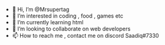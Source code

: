 - 👋 Hi, I’m @Mrsupertag
- 👀 I’m interested in coding , food , games etc
- 🌱 I’m currently learning html
- 💞️ I’m looking to collaborate on web developers
- 📫 How to reach me , contact me on discord Saadiq#7330

<!---
Mrsupertag/Mrsupertag is a ✨ special ✨ repository because its `README.md` (this file) appears on your GitHub profile.
You can click the Preview link to take a look at your changes.
--->
